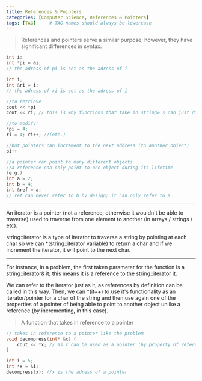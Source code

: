 ```yaml
---
title: References & Pointers
categories: [Computer Science, References & Pointers]
tags: [TAG]     # TAG names should always be lowercase
---
```


>References and pointers serve a similar purpose; however, they have significant differences in syntax. 

``` c++
int i; 
int *pi = &i; 
// the adress of pi is set as the adress of i 

int i; 
int &ri = i; 
// the adress of ri is set as the adress of i 

//to retrieve
cout << *pi 
cout << ri; // this is why functions that take in string& s can just directly use s within it

//to modify: 
*pi = 4; 
ri = 4; ri++; //(etc.)

//but pointers can increment to the next address (to another object)
pi++

//a pointer can point to many different objects
//a reference can only point to one object during its lifetime
(e.g.)
int a = 2;
int b = 4;
int &ref = a;
// ref can never refer to b by design; it can only refer to a
```
---

An iterator is a pointer (not a reference, otherwise it wouldn't be able to traverse) 
used to traverse from one element to another (in arrays / strings / etc). 

string::iterator is a type of iterator to traverse a string by pointing at each char 
so we can *(string::iterator variable) to return a char 
and if we increment the iterator, it will point to the next char. 

---

For instance, in a problem, the first taken parameter for the function is a string::iterator& it; this means it is a reference to the string::iterator it. 

We can refer to the iterator just as it, as references by definition can be called in this way. Then, we can *(it++) to use it's functionality as an iterator/pointer for a char of the string
and then use again one of the properties of a pointer of being able to 
point to another object unlike a reference (by incrementing, in this case). 

> A function that takes in reference to a pointer 

```c++
// takes in reference to a pointer like the problem 
void decompress(int* &x) {
    cout << *x; // as x can be used as a pointer (by property of reference), we can return *x or i 
}

int i = 5;
int *x = &i;
decompress(x); //x is the adress of a pointer 
```